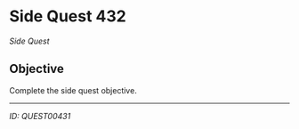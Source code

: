 # Side Quest 432

*Side Quest*

## Objective
Complete the side quest objective.

---
*ID: QUEST00431*